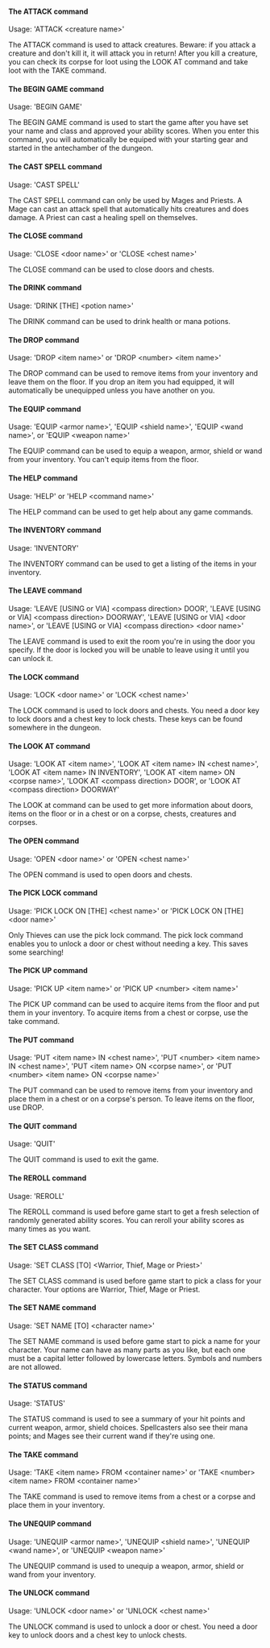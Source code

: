 #### The ATTACK command

Usage: 'ATTACK \<creature name\>'

The ATTACK command is used to attack creatures. Beware: if you attack a creature and
don't kill it, it will attack you in return! After you kill a creature, you can check
its corpse for loot using the LOOK AT command and take loot with the TAKE command.


#### The BEGIN GAME command

Usage: 'BEGIN GAME'

The BEGIN GAME command is used to start the game after you have set your name and
class and approved your ability scores. When you enter this command, you will
automatically be equiped with your starting gear and started in the antechamber of
the dungeon.


#### The CAST SPELL command

Usage: 'CAST SPELL'

The CAST SPELL command can only be used by Mages and Priests. A Mage can cast an
attack spell that automatically hits creatures and does damage. A Priest can cast a
healing spell on themselves.


#### The CLOSE command

Usage: 'CLOSE \<door name\>' or 'CLOSE \<chest name\>'

The CLOSE command can be used to close doors and chests.


#### The DRINK command

Usage: 'DRINK [THE] \<potion name\>'

The DRINK command can be used to drink health or mana potions.


#### The DROP command

Usage: 'DROP \<item name\>' or 'DROP \<number\> \<item name\>'

The DROP command can be used to remove items from your inventory and leave them on
the floor. If you drop an item you had equipped, it will automatically be unequipped
unless you have another on you.


#### The EQUIP command

Usage: 'EQUIP \<armor name\>', 'EQUIP \<shield name\>', 'EQUIP \<wand name\>', or
'EQUIP \<weapon name\>'

The EQUIP command can be used to equip a weapon, armor, shield or wand from your
inventory. You can't equip items from the floor.


#### The HELP command

Usage: 'HELP' or 'HELP \<command name\>'

The HELP command can be used to get help about any game commands.


#### The INVENTORY command

Usage: 'INVENTORY'

The INVENTORY command can be used to get a listing of the items in your inventory.


#### The LEAVE command

Usage: 'LEAVE [USING or VIA] \<compass direction\> DOOR',
'LEAVE [USING or VIA] \<compass direction\> DOORWAY',
'LEAVE [USING or VIA] \<door name\>', or
'LEAVE [USING or VIA] \<compass direction\> \<door name\>'

The LEAVE command is used to exit the room you're in using the door you specify. If
the door is locked you will be unable to leave using it until you can unlock it.


#### The LOCK command

Usage: 'LOCK \<door name\>' or 'LOCK \<chest name\>'

The LOCK command is used to lock doors and chests. You need a door key to lock doors
and a chest key to lock chests. These keys can be found somewhere in the dungeon.


#### The LOOK AT command

Usage: 'LOOK AT \<item name\>', 'LOOK AT \<item name\> IN \<chest name\>',
'LOOK AT \<item name\> IN INVENTORY', 'LOOK AT \<item name\> ON \<corpse name\>',
'LOOK AT \<compass direction\> DOOR', or 'LOOK AT \<compass direction\> DOORWAY'

The LOOK at command can be used to get more information about doors, items on the
floor or in a chest or on a corpse, chests, creatures and corpses.


#### The OPEN command

Usage: 'OPEN \<door name\>' or 'OPEN \<chest name\>'

The OPEN command is used to open doors and chests.


#### The PICK LOCK command

Usage: 'PICK LOCK ON [THE] \<chest name\>' or 'PICK LOCK ON [THE] \<door name\>'

Only Thieves can use the pick lock command. The pick lock command enables you to
unlock a door or chest without needing a key. This saves some searching!


#### The PICK UP command

Usage: 'PICK UP \<item name\>' or 'PICK UP \<number\> \<item name\>'

The PICK UP command can be used to acquire items from the floor and put them in your
inventory. To acquire items from a chest or corpse, use the take command.


#### The PUT command

Usage: 'PUT \<item name\> IN \<chest name\>',
'PUT \<number\> \<item name\> IN \<chest name\>',
'PUT \<item name\> ON \<corpse name\>', or
'PUT \<number\> \<item name\> ON \<corpse name\>'

The PUT command can be used to remove items from your inventory and place them in a
chest or on a corpse's person. To leave items on the floor, use DROP.


#### The QUIT command

Usage: 'QUIT'

The QUIT command is used to exit the game.


#### The REROLL command

Usage: 'REROLL'

The REROLL command is used before game start to get a fresh selection of randomly
generated ability scores. You can reroll your ability scores as many times as you
want.


#### The SET CLASS command

Usage: 'SET CLASS [TO] \<Warrior, Thief, Mage or Priest\>'

The SET CLASS command is used before game start to pick a class for your character.
Your options are Warrior, Thief, Mage or Priest.


#### The SET NAME command

Usage: 'SET NAME [TO] \<character name\>'

The SET NAME command is used before game start to pick a name for your character.
Your name can have as many parts as you like, but each one must be a capital letter
followed by lowercase letters. Symbols and numbers are not allowed.


#### The STATUS command

Usage: 'STATUS'

The STATUS command is used to see a summary of your hit points and current weapon,
armor, shield choices. Spellcasters also see their mana points; and Mages see their
current wand if they're using one.


#### The TAKE command

Usage: 'TAKE \<item name\> FROM \<container name\>' or
'TAKE \<number\> \<item name\> FROM \<container name\>'

The TAKE command is used to remove items from a chest or a corpse and place them in
your inventory.


#### The UNEQUIP command

Usage: 'UNEQUIP \<armor name\>', 'UNEQUIP \<shield name\>', 'UNEQUIP \<wand name\>',
or 'UNEQUIP \<weapon name\>'

The UNEQUIP command is used to unequip a weapon, armor, shield or wand from your
inventory.


#### The UNLOCK command

Usage: 'UNLOCK \<door name\>' or 'UNLOCK \<chest name\>'

The UNLOCK command is used to unlock a door or chest. You need a door key to unlock
doors and a chest key to unlock chests.


